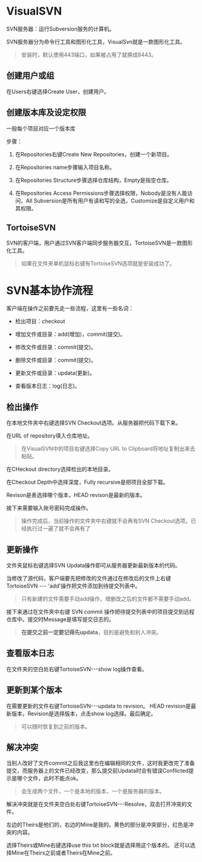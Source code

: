 
# VisualSVN

SVN服务器：运行Subversion服务的计算机。

SVN服务器分为命令行工具和图形化工具，VisualSvn就是一款图形化工具。

> 安装时，默认使用443端口，如果被占用了就换成8443。

## 创建用户或组

在Users右键选择Create User，创建用户。

## 创建版本库及设定权限

一般每个项目对应一个版本库

步骤：

1. 在Repositories右键Create New Repositories，创建一个新项目。

2. 在Repositories name步骤输入项目名称。

3. 在Repositories Structure步骤选择仓库结构，Empty是指空仓库。

4. 在Repositories Access Permissions步骤选择权限，Nobody是没有人能访问，All Subversion是所有用户有读和写的全选，Customize是自定义用户和其权限。

## TortoiseSVN

SVN的客户端，用户通过SVN客户端同步服务器交互，TortoiseSVN是一款图形化工具。

> 如果在文件夹单机鼠标右键有TortoiseSVN选项就是安装成功了。

# SVN基本协作流程

客户端在操作之前要先走一些流程，这里有一些名词：

- 检出项目：checkout

- 增加文件或目录：add(增加)，commit(提交)。

- 修改文件或目录：commit(提交)。

- 删除文件或目录：commit(提交)。

- 更新文件或目录：updata(更新)。

- 查看版本日志：log(日志)。

## 检出操作

在本地文件夹中右键选择SVN Checkout选项。从服务器把代码下载下来。

在URL of repository填入仓库地址。

> 在VisualSVN中的项目右键选择Copy URL to Clipboard将地址复制出来去粘贴。

在CHeckout directory选择检出的本地目录。

在Checkout Depth中选择深度，Fully recursive是把项目全部下载。

Revison是表选择哪个版本，HEAD revison是最新的版本。

接下来需要输入账号密码完成操作。

> 操作完成后，当前操作的文件夹中右键就不会再有SVN Checkout选项。已经执行过一遍了就不会再有了

## 更新操作

文件夹鼠标右键选择SVN Updata操作即可从服务器更新最新版本的代码。

当修改了源代码，客户端要先把修改的文件通过在修改后的文件上右键TortoiseSVN --- 'add'操作把文件添加到待提交列表中。

> 只有新建的文件需要手动add操作，增删改之后的文件都不需要手动add。

接下来通过在文件夹中右键 SVN commit 操作把待提交列表中的项目提交到远程仓库中。提交时Message是填写提交日志的。

> **在提交之前一定要记得先updata**，目的是避免和别人冲突。

## 查看版本日志

在文件夹的空白处右键TortoiseSVN---show log操作查看。

## 更新到某个版本

在需要更新的文件右键TortoiseSVN---updata to revision。
HEAD revision是最新版本，Revision是选择版本，点击show log选择。最后确定。

> 可以随时恢复到之前的版本。

## 解决冲突

当别人改好了文件commit之后我这里也在编辑相同的文件，这时我更改完了准备提交，而服务器上的文件已经改变，那么提交前Updata时会有错误Conflicted提示是哪个文件，此时不能点ok。

> 会生成两个文件，一个是本地的版本，一个是服务器的版本。

解决冲突就是在文件夹空白处右键TortoiseSVN---Resolve，双击打开冲突的文件。

左边的Theirs是他们的，右边的Mine是我的。黄色的部分是冲突部分，红色是冲突的内容。

选择Theirs或Mine右键选择use this txt block就是选择用这个版本的。
还可以选择Mine在Theirs之前或者Theirs在Mine之前。



